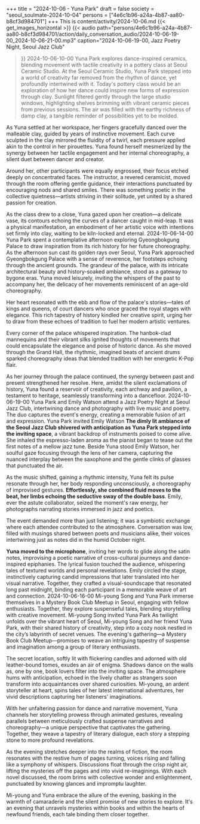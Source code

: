 +++
title = "2024-10-06 - Yuna Park"
draft = false
society = "seoul_soulmate-2024-10-04"
persons = ["4e6c1b96-a24a-4b87-aa80-b8cf3d984701"]
+++
This is content/activity/2024-10-06.md
{{< get_images_horizontal >}}
{{< audio
    path="persons/4e6c1b96-a24a-4b87-aa80-b8cf3d984701/action/daily_conversation_audio/2024-10-06-19-00_2024-10-06-21-00.mp3" 
    caption="2024-10-06-19-00, Jazz Poetry Night, Seoul Jazz Club"
>}}
2024-10-06-10-00
Yuna Park explores dance-inspired ceramics, blending movement with tactile creativity in a pottery class at Seoul Ceramic Studio.
At the Seoul Ceramic Studio, Yuna Park stepped into a world of creativity far removed from the rhythm of dance, yet profoundly intertwined with it. Today's pottery class would be an exploration of how her dance could inspire new forms of expression through clay. Sunlight filtered gently through the large studio windows, highlighting shelves brimming with vibrant ceramic pieces from previous sessions. The air was filled with the earthy richness of damp clay, a tangible reminder of possibilities yet to be molded. 

As Yuna settled at her workspace, her fingers gracefully danced over the malleable clay, guided by years of instinctive movement. Each curve sculpted in the clay mirrored the fluidity of a twirl, each pressure applied akin to the control in her pirouettes. Yuna found herself mesmerized by the synergy between her tactile engagement and her internal choreography, a silent duet between dancer and creator.

Around her, other participants were equally engrossed, their focus etched deeply on concentrated faces. The instructor, a revered ceramicist, moved through the room offering gentle guidance, their interactions punctuated by encouraging nods and shared smiles. There was something poetic in the collective quietness—artists striving in their solitude, yet united by a shared passion for creation.

As the class drew to a close, Yuna gazed upon her creation—a delicate vase, its contours echoing the curves of a dancer caught in mid-leap. It was a physical manifestation, an embodiment of her artistic voice with intentions set firmly into clay, waiting to be kiln-locked and eternal.
2024-10-06-14-00
Yuna Park spent a contemplative afternoon exploring Gyeongbokgung Palace to draw inspiration from its rich history for her future choreography.
As the afternoon sun cast its golden rays over Seoul, Yuna Park approached Gyeongbokgung Palace with a sense of reverence, her footsteps echoing through the ancient grounds. The grandeur of the palace, with its intricate architectural beauty and history-soaked ambiance, stood as a gateway to bygone eras. Yuna moved leisurely, inviting the whispers of the past to accompany her, the delicacy of her movements reminiscent of an age-old choreography.

Her heart resonated with the ebb and flow of the palace's stories—tales of kings and queens, of court dancers who once graced the royal stages with elegance. This rich tapestry of history kindled her creative spirit, urging her to draw from these echoes of tradition to fuel her modern artistic ventures.

Every corner of the palace whispered inspiration. The hanbok-clad mannequins and their vibrant silks ignited thoughts of movements that could encapsulate the elegance and poise of historic dance. As she moved through the Grand Hall, the rhythmic, imagined beats of ancient drums sparked choreography ideas that blended tradition with her energetic K-Pop flair.

As her journey through the palace continued, the synergy between past and present strengthened her resolve. Here, amidst the silent exclamations of history, Yuna found a reservoir of creativity, each archway and pavilion, a testament to heritage, seamlessly transforming into a dancefloor.
2024-10-06-19-00
Yuna Park and Emily Watson attend a Jazz Poetry Night at Seoul Jazz Club, intertwining dance and photography with live music and poetry. The duo captures the event's energy, creating a memorable fusion of art and expression.
Yuna Park invited Emily Watson
**The dimly lit ambiance of the Seoul Jazz Club shivered with anticipation as Yuna Park stepped into the inviting space**, a vibrant backdrop of instruments poised to come alive. She inhaled the espresso-laden aroma as the pianist began to tease out the first notes of a mellow jazz tune. Beside Yuna stood Emily Watson, her soulful gaze focusing through the lens of her camera, capturing the nuanced interplay between the saxophone and the gentle clinks of glasses that punctuated the air.

As the music shifted, gaining a rhythmic intensity, Yuna felt its pulse resonate through her, her body responding unconsciously, a choreography of improvised gestures. **Effortlessly, she combined fluid moves to the beat, her limbs echoing the seductive sway of the double bass**. Emily, ever the astute collaborator, seized the moment's raw energy, her photographs narrating stories immersed in jazz and poetics.

The event demanded more than just listening; it was a symbiotic exchange where each attendee contributed to the atmosphere. Conversation was low, filled with musings shared between poets and musicians alike, their voices intertwining just as notes did in the humid October night.

**Yuna moved to the microphone**, inviting her words to glide along the satin notes, improvising a poetic narrative of cross-cultural journeys and dance-inspired epiphanies. The lyrical fusion touched the audience, whispering tales of textured worlds and personal revelations. Emily circled the stage, instinctively capturing candid impressions that later translated into her visual narrative. Together, they crafted a visual-soundscape that resonated long past midnight, binding each participant in a memorable weave of art and connection.
2024-10-06-16-00
Mi-young Song and Yuna Park immerse themselves in a Mystery Book Club Meetup in Seoul, engaging with fellow enthusiasts. Together, they explore suspenseful tales, blending storytelling with creative movement.
Mi-young Song invited Yuna Park
As twilight unfolds over the vibrant heart of Seoul, Mi-young Song and her friend Yuna Park, with their shared history of creativity, step into a cozy nook nestled in the city’s labyrinth of secret venues. The evening's gathering—a Mystery Book Club Meetup—promises to weave an intriguing tapestry of suspense and imagination among a group of literary enthusiasts. 

The secret location, softly lit with flickering candles and adorned with old leather-bound tomes, exudes an air of enigma. Shadows dance on the walls as, one by one, book lovers filter into the inviting space. The atmosphere hums with anticipation, echoed in the lively chatter as strangers soon transform into acquaintances over shared curiosities. Mi-young, an ardent storyteller at heart, spins tales of her latest international adventures, her vivid descriptions capturing her listeners' imaginations.

With her unfaltering passion for dance and narrative movement, Yuna channels her storytelling prowess through animated gestures, revealing parallels between meticulously crafted suspense narratives and choreography—a unique perspective that captivates the gathering. Together, they weave a tapestry of literary dialogue, each story a stepping stone to more profound revelations.

As the evening stretches deeper into the realms of fiction, the room resonates with the restive hum of pages turning, voices rising and falling like a symphony of whispers. Discussions float through the crisp night air, lifting the mysteries off the pages and into vivid re-imaginings. With each novel discussed, the room brims with collective wonder and enlightenment, punctuated by knowing glances and impromptu laughter.

Mi-young and Yuna embrace the allure of the evening, basking in the warmth of camaraderie and the silent promise of new stories to explore. It's an evening that unravels mysteries within books and within the hearts of newfound friends, each tale binding them closer together.
